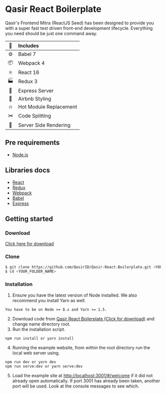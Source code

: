 # Qasir React Boilerplate

Qasir's Frontend Mitra (ReactJS Seed) has been designed to provide you with a super fast test driven front-end development lifecycle. Everything you need should be just one command away.

|:metal:|Includes|
|:-:|:---|
|:gear:| Babel 7|
|📦| Webpack 4|
|⚛| React 16|
|:factory:| Redux 3|
|:robot:| Express Server|
|:sparkling_heart:| Airbnb Styling|
|:fire:| Hot Module Replacement|
|:scissors:| Code Splitting|
|:hamburger:| Server Side Rendering|

## Pre requirements
* [Node.js](https://nodejs.org/)

## Libraries docs
* [React](https://reactjs.org/)
* [Redux](https://redux.js.org/introduction)
* [Webpack](https://webpack.js.org/)
* [Babel](https://babeljs.io)
* [Express](http://expressjs.com/)

## Getting started

### Download
[Click here for download](https://github.com/QasirID/Qasir-React-Boilerplate/archive/master.zip)

### Clone
```bash
$ git clone https://github.com/QasirID/Qasir-React-Boilerplate.git <YOUR_FOLDER_NAME>
$ cd <YOUR_FOLDER_NAME>

```

### Installation

1. Ensure you have the latest version of Node installed. We also recommend you install Yarn as well.

```
You have to be on Node >= 8.x and Yarn >= 1.5. 
```
2. Download code from [Qasir React Boilerplate (Click for download)](https://github.com/QasirID/Qasir-React-Boilerplate/archive/1.0.5.zip) and change name directory root.
3. Run the installation script.

```
npm run install or yarn install
```
4. Running the example website, from within the root directory run the local web server using.

```
npm run dev or yarn dev
npm run serve:dev or yarn serve:dev
```
5. Load the example site at [http://localhost:3001/#/welcome](http://localhost:3000/#/welcome) if it did not already open automatically. If port 3001 has already been taken, another port will be used. Look at the console messages to see which.
